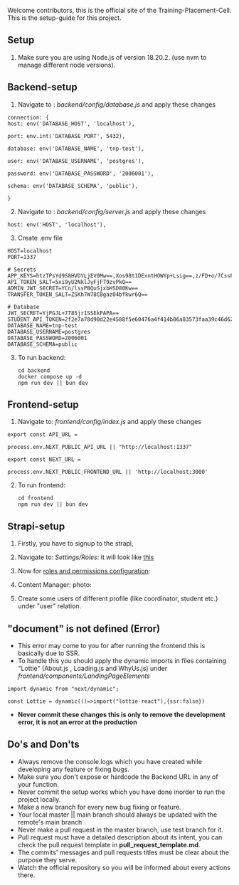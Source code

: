 

Welcome contributors, this is the official site of the Training-Placement-Cell.
This is the setup-guide for this project.


## Setup

1. Make sure you are using Node.js of version 18.20.2. (use nvm to manage different node versions).

## Backend-setup

1. Navigate to : *backend/config/database.js*
		and apply these changes

```
connection: {
host: env('DATABASE_HOST', 'localhost'),

port: env.int('DATABASE_PORT', 5432),

database: env('DATABASE_NAME', 'tnp-test'),

user: env('DATABASE_USERNAME', 'postgres'),

password: env('DATABASE_PASSWORD', '2006001'),

schema: env('DATABASE_SCHEMA', 'public'),

}
```


2. Navigate to : *backend/config/server.js*
		and apply these changes
```
host: env('HOST', 'localhost'),
```

3. Create .env file
```
HOST=localhost
PORT=1337

# Secrets
APP_KEYS=htzTPsYd9S8HVDYLjEV0Mw==,Xos98t1DExntHOWYp+Lsig==,z/FD+o/7CssFOCazeyMZMg==,tqs9jxpDd377JJN0S7pzLQ==
API_TOKEN_SALT=5xi9yU2NklJyFjF79zvPkQ==
ADMIN_JWT_SECRET=YCn/lssPBQuSjxbHSD80Kw==
TRANSFER_TOKEN_SALT=ZSKh7W78CBgaz04bfkwr6Q==

# Database
JWT_SECRET=YjPGJL+7T85jr1SSEkPAPA==
STUDENT_API_TOKEN=2f2e7a78d90d22e4588f5e60476a4f414b06a83573faa39c46d624d1963421ca6121a6c62d3f51d6281646c9a146d8e059328289e8c44f0bf68e3e9ec0fb2c26ea95c609dda2b2427195e1478e24f4e359994865d8142001a2e0d7d5b4d067fd8344e5d0fc7aaef5251c863106d529e7677c84dd
DATABASE_NAME=tnp-test
DATABASE_USERNAME=postgres
DATABASE_PASSWORD=2006001
DATABASE_SCHEMA=public
```

3. To run backend:
	```
	cd backend
	docker compose up -d
	npm run dev || bun dev
	```

## Frontend-setup

1. Navigate to: *frontend/config/index.js*
		and apply these changes
```
export const API_URL =

process.env.NEXT_PUBLIC_API_URL || "http://localhost:1337"

export const NEXT_URL =

process.env.NEXT_PUBLIC_FRONTEND_URL || 'http://localhost:3000'
```


2. To run frontend:
   ```
   cd frontend
   npm run dev || bun dev
   ```

## Strapi-setup

1. Firstly, you have to signup to the strapi,

2. Navigate to: *Settings/Roles*: it will look like [this](https://i.imgur.com/9hAhJyI.png)

3. Now for [roles and permissions configuration](https://docs.google.com/document/d/1D64h39SjRC3-Fcw2RU-U49l82BDDOIVuUudIiUJ9YNk/edit?usp=sharing):

4. Content Manager:
	photo:

5. Create some users of different profile (like coordinator, student etc.)  under "user" relation.


## "document" is not defined (Error)

- This error may come to you for after running the frontend this is basically due to SSR.
- To handle this you should apply the dynamic imports in files containing "Lottie" (About.js , Loading.js and WhyUs.js) under *frontend/components/LandingPageElements*

```
import dynamic from "next/dynamic";

const Lottie = dynamic(()=>import("lottie-react"),{ssr:false})
```

- **Never commit these changes this is only to remove the development error, it is not an error at the production**

## Do's and Don'ts
- Always remove the console.logs which you have created while developing any feature or fixing bugs.
- Make sure you don't expose or hardcode the Backend URL in any of your function.
- Never commit the setup works which you have done inorder to run the project locally.
- Make a new branch for every new bug fixing or feature.
- Your local master || main branch should always be updated with the remote's main branch
- Never make a pull request in the master branch, use test branch for it.
- Pull request must have a detailed description about its intent, you can check the pull request template in **pull_request_template.md**.
- The commits' messages and pull requests titles must be clear about the purpose they serve.
- Watch the official repository so you will be informed about every actions there.
